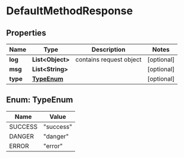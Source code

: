 # DefaultMethodResponse

## Properties
Name | Type | Description | Notes
------------ | ------------- | ------------- | -------------
**log** | **List&lt;Object&gt;** | contains request object |  [optional]
**msg** | **List&lt;String&gt;** |  |  [optional]
**type** | [**TypeEnum**](#TypeEnum) |  |  [optional]

<a name="TypeEnum"></a>
## Enum: TypeEnum
Name | Value
---- | -----
SUCCESS | &quot;success&quot;
DANGER | &quot;danger&quot;
ERROR | &quot;error&quot;
